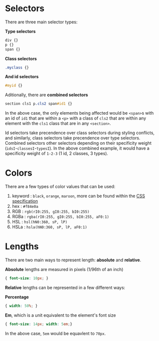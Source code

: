 # Selectors
There are three main selector types:

**Type selectors**
```css
div {}
p {}
span {}
```
**Class selectors**
```css
.myclass {}
```
**And id selectors**
```css
#myid {}
```
Aditionally, there are **combined selectors**
```css
section cls1 p.cls2 span#id1 {}
```
In the above case, the only elements being affected would be `<span>`s with an id of `id1` that are within a `<p>` with a class of `cls2` that are within any element with the `cls1` class that are in any `<section>`.

Id selectors take precendence over class selectors during styling conflicts, and similarly, class selectors take precendence over type selectors. Combined selectors other selectors depending on their specificity weight (`idsI`-`classesI`-`typesI`). In the above combined example, it would have a specificity weight of `1-2-3` (1 id, 2 classes, 3 types).

# Colors
There are a few types of color values that can be used:
1. keyword : `black`, `orange`, `maroon`, more can be found within the [CSS specification](https://www.w3.org/TR/css-color-3/)
2. hex     : `#f84e0a`
3. RGB     : `rgb(rI0:255, gI0:255, bI0:255)`
4. RGBa    : `rgba(rI0:255, gI0:255, bI0:255, aF0:1)`
5. HSL     : `hsl(hN0:360, sP, lP)`
6. HSLa    : `hsla(hN0:360, sP, lP, aF0:1)`

# Lengths
There are two main ways to represent length: **absolute** and **relative**.

**Absolute** lengths are measured in pixels (1/96th of an inch)
```css
{ font-size: 10px; }
```
**Relative** lengths can be represented in a few different ways:

**Percentage**
```css
{ width: 50%; }
```
**Em**, which is a unit equivalent to the element's font size
```css
{ font-size: 14px; width: 5em;}
```
In the above case, `5em` would be equavlent to `70px`.
